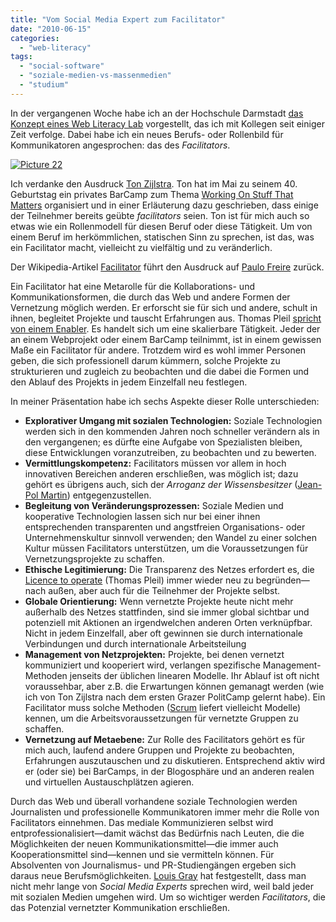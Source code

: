 ```yaml
---
title: "Vom Social Media Expert zum Facilitator"
date: "2010-06-15"
categories: 
  - "web-literacy"
tags: 
  - "social-software"
  - "soziale-medien-vs-massenmedien"
  - "studium"
---
```


In der vergangenen Woche habe ich an der Hochschule Darmstadt [das Konzept eines Web Literacy Lab](http://prezi.com/6dwajqmgsp_h/web-literacy-lab-version-2/ "Web Literacy Lab, Version 2 by Heinz Wittenbrink on Prezi") vorgestellt, das ich mit Kollegen seit einiger Zeit verfolge. Dabei habe ich ein neues Berufs- oder Rollenbild für Kommunikatoren angesprochen: das des _Facilitators_.

[![Picture 22](http://heinz.typepad.com/.a/6a00d83451d60069e20133f1184ce7970b-800wi "Picture 22")](http://prezi.com/6dwajqmgsp_h/web-literacy-lab-version-2/)  

Ich verdanke den Ausdruck [Ton Zijlstra](http://www.zylstra.org/ "Ton Zijlstra / Ton Zylstra"). Ton hat im Mai zu seinem 40. Geburtstag ein privates BarCamp zum Thema [Working On Stuff That Matters](http://www.zylstra.org/blog/archives/2010/05/working_on_stuf.html "Ton's Interdependent Thoughts: Working On Stuff That Matters - WSTM") organisiert und in einer Erläuterung dazu geschrieben, dass einige der Teilnehmer bereits geübte _facilitators_ seien. Ton ist für mich auch so etwas wie ein Rollenmodell für diesen Beruf oder diese Tätigkeit. Um von einem Beruf im herkömmlichen, statischen Sinn zu sprechen, ist das, was ein Facilitator macht, vielleicht zu vielfältig und zu veränderlich.

Der Wikipedia-Artikel [Facilitator](http://de.wikipedia.org/wiki/Facilitator "Facilitator – Wikipedia") führt den Ausdruck auf [Paulo Freire](http://de.wikipedia.org/wiki/Paulo_Freire "Paulo Freire – Wikipedia") zurück.

Ein Facilitator hat eine Metarolle für die Kollaborations- und Kommunikationsformen, die durch das Web und andere Formen der Vernetzung möglich werden. Er erforscht sie für sich und andere, schult in ihnen, begleitet Projekte und tauscht Erfahrungen aus. Thomas Pleil [spricht von einem Enabler](http://thomaspleil.wordpress.com/2008/05/16/pr-der-zukunft-ermutigen-statt-kanalisieren/ "PR der Zukunft: Ermutigen statt kanalisieren « Das Textdepot"). Es handelt sich um eine skalierbare Tätigkeit. Jeder der an einem Webprojekt oder einem BarCamp teilnimmt, ist in einem gewissen Maße ein Facilitator für andere. Trotzdem wird es wohl immer Personen geben, die sich professionell darum kümmern, solche Projekte zu strukturieren und zugleich zu beobachten und die dabei die Formen und den Ablauf des Projekts in jedem Einzelfall neu festlegen.

In meiner Präsentation habe ich sechs Aspekte dieser Rolle unterschieden:

- **Explorativer Umgang mit sozialen Technologien:** Soziale Technologien werden sich in den kommenden Jahren noch schneller verändern als in den vergangenen; es dürfte eine Aufgabe von Spezialisten bleiben, diese Entwicklungen voranzutreiben, zu beobachten und zu bewerten.
- **Vermittlungskompetenz:** Facilitators müssen vor allem in hoch innovativen Bereichen anderen erschließen, was möglich ist; dazu gehört es übrigens auch, sich der _Arroganz der Wissensbesitzer_ ([Jean-Pol Martin](http://de.wikipedia.org/wiki/Jean-Pol_Martin "Jean-Pol Martin – Wikipedia")) entgegenzustellen.
- **Begleitung von Veränderungsprozessen:** Soziale Medien und kooperative Technologien lassen sich nur bei einer ihnen entsprechenden transparenten und angstfreien Organisations- oder Unternehmenskultur sinnvoll verwenden; den Wandel zu einer solchen Kultur müssen Facilitators unterstützen, um die Voraussetzungen für Vernetzungsprojekte zu schaffen.
- **Ethische Legitimierung:** Die Transparenz des Netzes erfordert es, die [Licence to operate](http://thomaspleil.wordpress.com/2009/09/03/pr-und-die-licence-to-operate/ "PR und die Licence to operate « Das Textdepot") (Thomas Pleil) immer wieder neu zu begründen—nach außen, aber auch für die Teilnehmer der Projekte selbst.
- **Globale Orientierung:** Wenn vernetzte Projekte heute nicht mehr außerhalb des Netzes stattfinden, sind sie immer global sichtbar und potenziell mit Aktionen an irgendwelchen anderen Orten verknüpfbar. Nicht in jedem Einzelfall, aber oft gewinnen sie durch internationale Verbindungen und durch internationale Arbeitsteilung
- **Management von Netzprojekten:** Projekte, bei denen vernetzt kommuniziert und kooperiert wird, verlangen spezifische Management-Methoden jenseits der üblichen linearen Modelle. Ihr Ablauf ist oft nicht voraussehbar, aber z.B. die Erwartungen können gemanagt werden (wie ich von Ton Zijlstra nach dem ersten Grazer PolitCamp gelernt habe). Ein Facilitator muss solche Methoden ([Scrum](http://www.mountaingoatsoftware.com/topics/scrum "Introduction to Scrum - An Agile Process") liefert vielleicht Modelle) kennen, um die Arbeitsvoraussetzungen für vernetzte Gruppen zu schaffen.
- **Vernetzung auf Metaebene:** Zur Rolle des Facilitators gehört es für mich auch, laufend andere Gruppen und Projekte zu beobachten, Erfahrungen auszutauschen und zu diskutieren. Entsprechend aktiv wird er (oder sie) bei BarCamps, in der Blogosphäre und an anderen realen und virtuellen Austauschplätzen agieren.

Durch das Web und überall vorhandene soziale Technologien werden Journalisten und professionelle Kommunikatoren immer mehr die Rolle von Facilitators einnehmen. Das mediale Kommunizieren selbst wird entprofessionalisiert—damit wächst das Bedürfnis nach Leuten, die die Möglichkeiten der neuen Kommunikationsmittel—die immer auch Kooperationsmittel sind—kennen und sie vermitteln können. Für Absolventen von Journalismus- und PR-Studiengängen ergeben sich daraus neue Berufsmöglichkeiten. [Louis Gray](http://blog.louisgray.com/2008/07/social-media-experts-are-new-webmasters.html "louisgray.com: Social Media Experts are the New Webmasters") hat festgestellt, dass man nicht mehr lange von _Social Media Experts_ sprechen wird, weil bald jeder mit sozialen Medien umgehen wird. Um so wichtiger werden _Facilitators_, die das Potenzial vernetzter Kommunikation erschließen.
